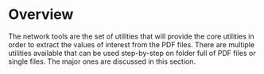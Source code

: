 # Overview

The network tools are the set of utilities that will provide the core utilities in order to extract the values of interest from the PDF files. There are multiple utilities available that can be used step-by-step on folder full of PDF files or single files. The major ones are discussed in this section.